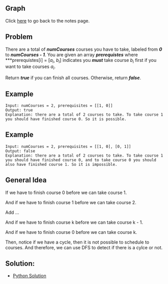 ## Graph 
Click [here](../notes.md) to go back to the notes page.

## Problem
There are a total of ***numCourses*** courses you have to take, labeled from ***0*** to ***numCourses - 1***. You are given an array ***prerequistes*** where ***prerequistes[i] = [$a_i$, $b_i$] indicates you ***must*** take course $b_i$ first if you want to take courses $a_i$.

Return ***true*** if you can finish all courses. Otherwise, return ***false***.

## Example
```
Input: numCourses = 2, prerequisites = [[1, 0]]
Output: true
Explanation: there are a total of 2 courses to take. To take course 1 you should have finished course 0. So it is possible.
```

## Example
```
Input: numCourses = 2, prerequisites = [[1, 0], [0, 1]]
Output: false
Explanation: there are a total of 2 courses to take. To take course 1 you should have finished course 0, and to take course 0 you should also have finished course 1. So it is impossible.
```

## General Idea
If we have to finish course 0 before we can take course 1.

And if we have to finish course 1 before we can take course 2.

Add ...

And if we have to finish course k before we can take course k - 1.

And if we have to finish course 0 before we can take course k.

Then, notice if we have a cycle, then it is not possible to schedule to courses. And therefore, we can use DFS to detect if there is a cylce or not.

## Solution:
- [Python Solution](./course_schedule.py)